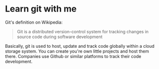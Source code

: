 # Learn git with me

Git's definition on Wikipedia:

>Git is a distributed version-control system for tracking changes in source code during software development

Basically, git is used to host, update and track code globally within a cloud storage system. You can create you're own little projects and host them there. Companies use Github or similar platforms to track their code development.

